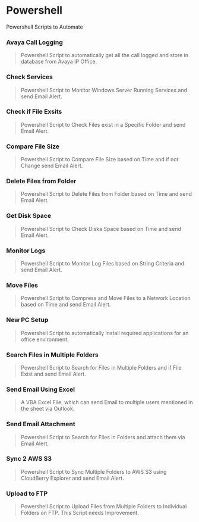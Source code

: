 # Powershell
Powershell Scripts to Automate

### Avaya Call Logging

> Powershell Script to automatically get all the call logged and store in database from Avaya IP Office.

### Check Services

> Powershell Script to Monitor Windows Server Running Services and send Email Alert.

### Check if File Exsits

> Powershell Script to Check Files exist in a Specific Folder and send Email Alert.

### Compare File Size

> Powershell Script to Compare File Size based on Time and if not Change send Email Alert.

### Delete Files from Folder

> Powershell Script to Delete Files from Folder based on Time and send Email Alert.

### Get Disk Space

> Powershell Script to Check Diska Space based on Time and send Email Alert.

### Monitor Logs

> Powershell Script to Monitor Log Files based on String Criteria and send Email Alert.

### Move Files
> Powershell Script to Compress and Move Files to a Network Location based on Time and send Email Alert.

### New PC Setup
> Powershell Script to automatically install required applications for an office environment.

### Search Files in Multiple Folders

> Powershell Script to Search for Files in Multiple Folders and if File Exist and send Email Alert.

### Send Email Using Excel

> A VBA Excel File, which can send Email to multiple users mentioned in the sheet via Outlook.

### Send Email Attachment

> Powershell Script to Search for Files in Folders and attach them via Email Alert.

### Sync 2 AWS S3

> Powershell Script to Sync Multiple Folders to AWS S3 using CloudBerry Explorer and send Email Alert.

### Upload to FTP

> Powershell Script to Upload Files from Multiple Folders to Individual Folders on FTP. This Script needs Improvement.
